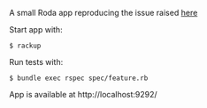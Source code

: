 A small Roda app reproducing the issue raised [here](https://github.com/judofyr/temple/issues/120)

Start app with:

    $ rackup
    
Run tests with:

    $ bundle exec rspec spec/feature.rb
    
App is available at http://localhost:9292/